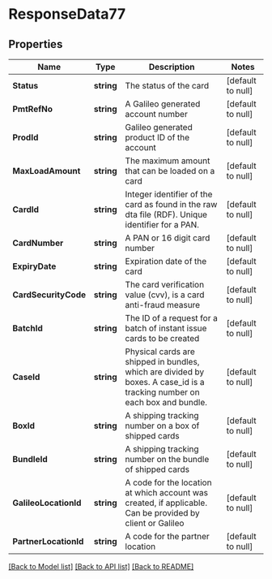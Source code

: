 # ResponseData77

## Properties
Name | Type | Description | Notes
------------ | ------------- | ------------- | -------------
**Status** | **string** | The status of the card | [default to null]
**PmtRefNo** | **string** | A Galileo generated account number | [default to null]
**ProdId** | **string** | Galileo generated product ID of the account | [default to null]
**MaxLoadAmount** | **string** | The maximum amount that can be loaded on a card | [default to null]
**CardId** | **string** | Integer identifier of the card as found in the raw dta file (RDF). Unique identifier for a PAN. | [default to null]
**CardNumber** | **string** | A PAN or 16 digit card number | [default to null]
**ExpiryDate** | **string** | Expiration date of the card | [default to null]
**CardSecurityCode** | **string** | The card verification value (cvv), is a card anti-fraud measure | [default to null]
**BatchId** | **string** | The ID of a request for a batch of instant issue cards to be created | [default to null]
**CaseId** | **string** | Physical cards are shipped in bundles, which are divided by boxes. A case_id is a tracking number on each box and bundle. | [default to null]
**BoxId** | **string** | A shipping tracking number on a box of shipped cards | [default to null]
**BundleId** | **string** | A shipping tracking number on the bundle of shipped cards | [default to null]
**GalileoLocationId** | **string** | A code for the location at which account was created, if applicable. Can be provided by client or Galileo | [default to null]
**PartnerLocationId** | **string** | A code for the partner location | [default to null]

[[Back to Model list]](../README.md#documentation-for-models) [[Back to API list]](../README.md#documentation-for-api-endpoints) [[Back to README]](../README.md)

